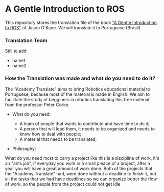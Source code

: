 # A Gentle Introduction to ROS

This repository stores the translation file of the book ["A Gentle Introduction to ROS"](https://www.cse.sc.edu/~jokane/agitr/agitr-letter.pdf) of Jason O'Kane. We will translate it to Portuguese (Brasil).

### Translation Team

Still to add
* name1
* name2

### How the Translation was made and what do you need to do it?

The "Academy Translate" aims to bring Robotics educational material to Portuguese, because most of the material is made in English. We aim to facilitate the study of begginers in robotics translating this free material from the professor Peter Corke.

* What do you need:
  * A team of people that wants to contribute and have time to do it;
  * A person that will lead them, it needs to be organized and needs to know how to deal with people;
  * A material that needs to be translated;
  
* Philosophy:

What do you need most to carry a project like this is a discipline of work, it's an "ants job", if everyday you work in a small pieace of a project, after a year you will have a great amount of work done. 
Both of the projects that the "Academy Translate" had, were done without a deadline to finish it, but all the tasks that we had have deadlines so we can organize better the flow of work, so the people from the project could not get idle
